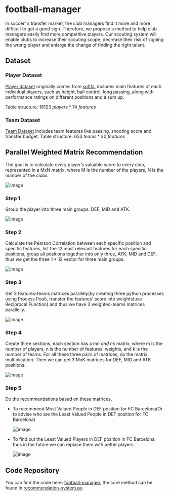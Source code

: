 # football-manager

In soccer’ s transfer market, the club managers find it more and more difficult to get a good sign. Therefore, we propose a method to help club managers easily find more competitive players. Our scouting system will enable clubs to increase their scouting scope, decrease their risk of signing the wrong player and enlarge the change of finding the right talent.

## Dataset

### Player Dataset

[Player dataset](https://github.com/BigTony666/football-manager/blob/master/data_clean.csv) originally comes from [sofifa](https://sofifa.com/), includes main features of each individual players, such as height, ball control, long passing, along with performance ratings on different positions and a sum up.

Table structure: $16123\ players * 74\ features$

### Team Dataset

[Team Dataset](https://github.com/BigTony666/football-manager/blob/master/team_feat.csv) includes team features like passing, shooting score and transfer budget.
Table structure: $653\ teams * 30\ features$

## Parallel Weighted Matrix Recommendation

The goal is to calculate every player’s valuable score to every club, represented in a MxN matrix, where M is the number of the players, N is the number of the clubs.

![image](https://user-images.githubusercontent.com/29159357/56473718-120aef80-643d-11e9-9cca-036a8edd749a.png)

### Step 1

Group the player into three main groups: DEF, MID and ATK.

![image](https://user-images.githubusercontent.com/29159357/56473724-29e27380-643d-11e9-858c-f175b266e404.png)

### Step 2

Calculate the Pearson Correlation between each specific position and  specific features, list the 12 most relevant features for each specific positions, group all positions together into only three, ATK, MID and DEF, thus we get the three 1 * 12 vector for three main groups.

![image](https://user-images.githubusercontent.com/29159357/56473784-fb18cd00-643d-11e9-8870-0749912b5c45.png)

### Step 3

Get 3 features-teams matrices parallely(by creating three python processes using Process Pool), transfer the features' score into weights(use Reciprocal Function) and thus we have 3 weighted-teams matrices parallelly.

![image](https://user-images.githubusercontent.com/29159357/56473779-ea685700-643d-11e9-9085-1fd9ba955ec1.png)


### Step 4

Create three sections, each section has a m*n and n*k matrix, where m is the number of players, n is the number of features' weights, and k is the number of teams. For all these three pairs of matrices, do the matrix multiplication. Then we can get 3 MxK matrices for DEF, MID and ATK positions.

![image](https://user-images.githubusercontent.com/29159357/56473788-11268d80-643e-11e9-9c03-7665dea71715.png)

### Step 5

Do the recommendations based on these matrices.

- To recommend Most Valued People in DEF position for FC Barcelona(Or to advise who are the Least Valued People in DEF position for FC Barcelona)

   ![image](https://user-images.githubusercontent.com/29159357/56473791-24395d80-643e-11e9-9f90-187602d6c319.png)

- To find out the Least Valued Players in DEF position in FC Barcelona, thus in the future we can replace them with better players.

   ![image](https://user-images.githubusercontent.com/29159357/56473794-361b0080-643e-11e9-9309-4acfd9817004.png)

## Code Repository

You can find the code here: [football-manager](https://github.com/BigTony666/football-manager), the core method can be found in [recommendation-system.py](https://github.com/BigTony666/football-manager/blob/master/recommendation-system.py).
